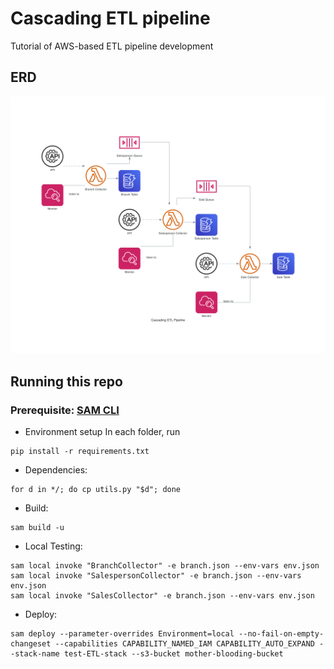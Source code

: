 # Cascading ETL pipeline
Tutorial of AWS-based ETL pipeline development

## ERD
![](./cascading_etl_pipeline.png)

## Running this repo
### Prerequisite: [SAM CLI](https://docs.aws.amazon.com/serverless-application-model/latest/developerguide/install-sam-cli.html)

- Environment setup
In each folder, run
```
pip install -r requirements.txt
```

- Dependencies:
```
for d in */; do cp utils.py "$d"; done
```

- Build:
```
sam build -u
```
- Local Testing:
```
sam local invoke "BranchCollector" -e branch.json --env-vars env.json
sam local invoke "SalespersonCollector" -e branch.json --env-vars env.json
sam local invoke "SalesCollector" -e branch.json --env-vars env.json
```
- Deploy:
```
sam deploy --parameter-overrides Environment=local --no-fail-on-empty-changeset --capabilities CAPABILITY_NAMED_IAM CAPABILITY_AUTO_EXPAND --stack-name test-ETL-stack --s3-bucket mother-blooding-bucket
```